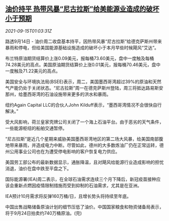 <!--1631669462000-->
[油价持平 热带风暴“尼古拉斯”给美能源业造成的破坏小于预期](https://cn.reuters.com/article/global-oil-0914-tues-idCNKBS2GB025)
------

<div><i>2021-09-15T01:03:31Z</i></div><p>路透9月14日 - 油价周二收盘基本持平，因热带风暴“尼古拉斯”给德克萨斯州带来暴雨和停电，但给美国能源基础设施造成的破坏小于本月早些时候飓风“艾达”。</p><p>布兰特原油期货结算价上涨0.09美元，报每桶73.60美元，盘中一度触及每桶74.28美元的高点。美国原油期货结算价上涨0.01美元，报每桶70.46美元，盘中一度触及71.22美元的高点。</p><p>美国安全与环境执法局(BSEE)表示，周二，美国墨西哥湾超过39%的原油和天然气产能仍处于关闭状态。“尼古拉斯”周一在德克萨斯州登陆，周三将抵达路易斯安那州，给墨西哥湾的石油设施带来更多的洪水和暴雨。</p><p>纽约Again Capital LLC的合伙人John Kilduff表示，“墨西哥湾情况不会很快自行解决。”</p><p>受大风影响，荷兰皇家壳牌公司关闭了一个海上石油平台。由于恶劣的天气条件，一些能源枢纽的船舶交通暂停。</p><p>“尼古拉斯”是近几个星期来威胁美国墨西哥湾地区的第二场大风暴，给美国南部腹地带来暴雨，并造成电力中断。尽管如此，德州的大多数炼油厂仍在正常运转，德州公用事业公司也在为遭受停电影响的客户恢复电力供应。</p><p>美国劳工部公布的最新数据显示，通胀降温，且对飓风给能源行业造成影响的担忧消退，油价在盘中跌至平盘之下。</p><p>国际能源署(IEA)周二表示，在全球石油需求连续三个月下降后，新冠疫苗接种应该会重新点燃因疫情限制措施而受到抑制的石油需求，尤其是在亚洲。</p><p>IEA预计10月需求将反弹160万桶/日，且增长势头将持续至年底。</p><p>中国出售战略储备原油计划的细节压低了油价。中国国家粮食和物资储备局表示，将于9月24日拍卖约740万桶原油。(完)</p>
